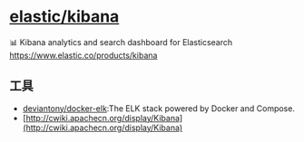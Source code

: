 # [elastic/kibana](https://github.com/elastic/kibana)

📊 Kibana analytics and search dashboard for Elasticsearch https://www.elastic.co/products/kibana

## 工具

* [deviantony/docker-elk](https://github.com/deviantony/docker-elk):The ELK stack powered by Docker and Compose.
* [http://cwiki.apachecn.org/display/Kibana](http://cwiki.apachecn.org/display/Kibana)